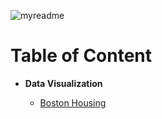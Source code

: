 ![myreadme](https://user-images.githubusercontent.com/70707092/95544092-d0b72880-09bf-11eb-90f7-bdca493307f7.png)

# Table of Content

- **Data Visualization**

    - [Boston Housing](https://github.com/mareksturek/data-visualization/blob/main/notebooks/01_boston_housing.ipynb)
